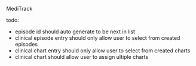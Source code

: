MediTrack

todo:
- episode id should auto generate to be next in list
- clinical episode entry should only allow user to select from created episodes
- clinical chart entry should only allow user to select from created charts
- clinical chart should allow user to assign ultiple charts